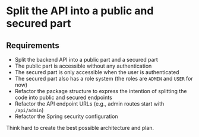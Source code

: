 # Split the API into a public and secured part

## Requirements
- Split the backend API into a public part and a secured part
- The public part is accessible without any authentication
- The secured part is only accessible when the user is authenticated
- The secured part also has a role system (the roles are `ADMIN` and `USER` for now)
- Refactor the package structure to express the intention of splitting the code into public and secured endpoints 
- Refactor the API endpoint URLs (e.g., admin routes start with `/api/admin`)
- Refactor the Spring security configuration

Think hard to create the best possible architecture and plan.
